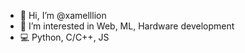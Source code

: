 - 👋 Hi, I’m @xamelllion
- 👀 I’m interested in Web, ML, Hardware development
- 💻 Python, C/C++, JS

<!---
xamelllion/xamelllion is a ✨ special ✨ repository because its `README.md` (this file) appears on your GitHub profile.
You can click the Preview link to take a look at your changes.
--->
